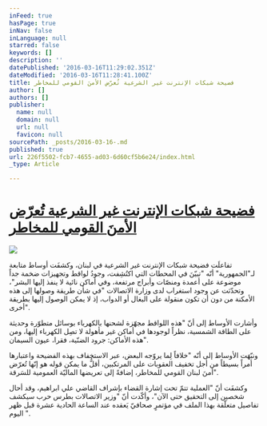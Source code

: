 ```yaml
---
inFeed: true
hasPage: true
inNav: false
inLanguage: null
starred: false
keywords: []
description: ''
datePublished: '2016-03-16T11:29:02.351Z'
dateModified: '2016-03-16T11:28:41.100Z'
title: فضيحة شبكات الإنترنت غير الشرعية تُعرّض الأمنَ القومي للمخاطر
author: []
authors: []
publisher:
  name: null
  domain: null
  url: null
  favicon: null
sourcePath: _posts/2016-03-16-.md
published: true
url: 226f5502-fcb7-4655-ad03-6d60cf5b6e24/index.html
_type: Article

---
```

# [فضيحة شبكات الإنترنت غير الشرعية تُعرّض الأمنَ القومي للمخاطر][0]
![](https://the-grid-user-content.s3-us-west-2.amazonaws.com/47133955-012a-4a2e-9bf4-22e847ec4ffe.jpg)

تفاعلَت فضيحة شبكات الإنترنت غير الشرعية في لبنان، وكشفَت أوساط متابعة لـ"الجمهورية" أنّه "تبيّنَ في المحطات التي اكتُشِفت، وجودُ لواقط وتجهيزات ضخمة جداً موضوعة على أعمدة ومنصّات وأبراج مرتفعة، وفي أماكن نائية لا ينفذ إليها البشر"، وتحدّثت عن وجود استغراب لدى وزارة الاتصالات "في شأن طريقة وصولها إلى هذه الأمكنة من دون أن تكون منقولة على البغال أو الدواب، إذ لا يمكن الوصول إليها بطريقة أخرى".

وأشارت الأوساط إلى أنّ "هذه اللواقط مجهّزة لشحنها بالكهرباء بوسائل متطوّرة وحديثة على الطاقة الشمسية، نظراً لوجودها في أماكن غير مأهولة لا تصِل الكهرباء إليها، ومن هذه الأماكن: جرود الضنّية، فقرا، عيون السيمان".

ونبّهَت الأوساط إلى أنّه "خلافاً لِما يروّجه البعض، عبر الاستخفاف بهذه الفضيحة واعتبارها أمراً بسيطاً من أجل تخفيف العقوبات على المرتكبين، أقلُّ ما يمكن قوله هو إنّها تُعرّض أمنَ لبنان القومي للمخاطر، إضافةً إلى تعريضها الماليّة العمومية للسَرقة".

وكشفَت أنّ "العملية تتمّ تحت إشارة القضاء بإشراف القاضي علي ابراهيم، وقد أحال شخصين إلى التحقيق حتى الآن"، وأكّدت أنّ "وزير الاتصالات بطرس حرب سيكشف تفاصيل متعلّقة بهذا الملف في مؤتمرٍ صحافيّ يَعقده عند الساعة الحادية عشرة قبل ظهر اليوم ".

[0]: http://www.lebanese-forces.com/2016/03/16/internet-cable/